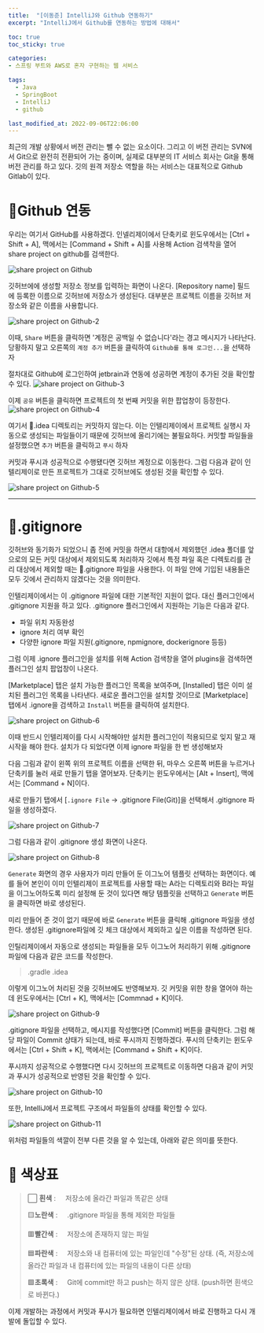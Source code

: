 ```yaml
---
title:  "[이동준] IntelliJ와 Github 연동하기"
excerpt: "IntelliJ에서 Github를 연동하는 방법에 대해서"

toc: true
toc_sticky: true

categories:
- 스프링 부트와 AWS로 혼자 구현하는 웹 서비스

tags:
  - Java
  - SpringBoot
  - IntelliJ
  - github

last_modified_at: 2022-09-06T22:06:00
---
```




최근의 개발 상황에서 버전 관리는 뺄 수 없는 요소이다. 그리고 이 버전 관리는 SVN에서 Git으로 완전히 전환되어 가는 중이며, 실제로 대부분의 IT 서비스 회사는 Git을 통해 버전 관리를 하고 있다.
깃의 원격 저장소 역할을 하는 서비스는 대표적으로 Github  Gitlab이 있다.

# 🚩Github 연동
우리는 여기서 GitHub를 사용하겠다. 인넬리제이에서 단축키로 윈도우에서는 [Ctrl + Shift + A], 맥에서는 [Command + Shift + A]를 사용해 Action 검색착을 열어 share project on github를 검색한다.

![share project on Github](https://velog.velcdn.com/images/ingyeomnote/post/3ec3c8d3-11c3-4097-ac5d-365157254c8c/image.png)

깃허브에에 생성할 저장소 정보를 입력하는 화면이 나온다. [Repository name] 필드에 등록한 이름으로 깃허브에 저장소가 생성된다. 대부분은 프로젝트 이름을 깃허브 저장소와 같은 이름을 사용합니다.

![share project on Github-2](https://velog.velcdn.com/images/ingyeomnote/post/2afd09d1-a7f2-46c2-8909-4d9e06756dff/image.png)

이때, `Share` 버튼을 클릭하면 '계정은 공백일 수 없습니다'라는 경고 메시지가 나타난다. 당황하지 말고 오른쪽의 `계정 추가` 버튼을 클릭하여 `Github를 통해 로그인...`을 선택하자

절차대로 Github에 로그인하여 jetbrain과 연동에 성공하면 계정이 추가된 것을 확인할 수 있다.
![share project on Github-3](https://velog.velcdn.com/images/ingyeomnote/post/1bbceb06-8d7e-4e11-9621-3bc09477b785/image.png)

이제 `공유` 버튼을 클릭하면 프로젝트의 첫 번째 커밋을 위한 팝업창이 등장한다.
![share project on Github-4](https://velog.velcdn.com/images/ingyeomnote/post/b1e124ee-956d-49c8-b68c-4f09150ef364/image.png)

여기서 📂.idea 디렉토리는 커밋하지 않는다. 이는 인텔리제이에서 프로젝트 실행시 자동으로 생성되는 파일들이기 때문에 깃허브에 올리기에는 불필요하다. 커밋할 파일들을 설정했으면 `추가` 버튼을 클릭하고 `푸시` 하자

커밋과 푸시과 성공적으로 수행됐다면 깃허브 계정으로 이동한다. 그럼 다음과 같이 인텔리제이로 만든 프로젝트가 그대로 깃허브에도 생성된 것을 확인할 수 있다.

![share project on Github-5](https://velog.velcdn.com/images/ingyeomnote/post/fc7d2373-3bec-46d7-a31b-9c86402b59d1/image.png)

---

# 🚩.gitignore

깃허브와 동기화가 되었으니 좀 전에 커밋을 하면서 대항에서 제외했던 .idea 폴더를 앞으로의 모든 커밋 대상에서 제외되도록 처리하자 깃에서 특정 파일 혹은 디렉토리를 관리 대상에서 제외할 때는 📝.gitignore 파일을 사용한다. 이 파일 안에 기입된 내용들은 모두 깃에서 관리하지 않겠다는 것을 의미한다.

인텔리제이에서는 이 .gitignore 파일에 대한 기본적인 지원이 없다. 대신 플러그인에서 .gitignore 지원을 하고 있다. .gitignore 플러그인에서 지원하는 기능은 다음과 같다.

- 파일 위치 자동완성
- ignore 처리 여부 확인
- 다양한 ignore 파일 지원(.gitignore, npmignore, dockerignore 등등)

그럼 이제 .ignore 플러그인을 설치를 위해 Action 검색창을 열어 plugins을 검색하면 플러그인 설치 팝업창이 나온다. 

[Marketplace] 탭은 설치 가능한 플러그인 목록을 보여주며, [Installed] 탭은 이미 설치된 플러그인 목록을 나타낸다. 새로운 플러그인을 설치할 것이므로 [Marketplace] 탭에서 .ignore을 검색하고 `Install` 버튼을 클릭하여 설치한다.

![share project on Github-6](https://velog.velcdn.com/images/ingyeomnote/post/64a5ea85-e09c-4d91-aa46-bd34eef0246b/image.png)

이때 반드시 인텔리제이를 다시 시작해야만 설치한 플러그인이 적용되므로 잊지 말고 재시작을 해야 한다. 설치가 다 되었다면 이제 ignore 파일을 한 번 생성해보자

다음 그림과 같이 왼쪽 위의 프로젝트 이름을 선택한 뒤, 마우스 오른쪽 버튼을 누르거나 단축키를 눌러 새로 만들기 탭을 열어보자. 단축키는 윈도우에서는 [Alt + Insert], 맥에서는 [Command + N]이다.

새로 만들기 탭에서 [`.ignore File` -> .gitignore File(Git)]을 선택해서 .gitignore 파일을 생성하겠다.

![share project on Github-7](https://velog.velcdn.com/images/ingyeomnote/post/d76b43a4-579b-41de-9089-abced8978cd6/image.png)

그럼 다음과 같이 .gitignore 생성 화면이 나온다.

![share project on Github-8](https://velog.velcdn.com/images/ingyeomnote/post/cf976667-040e-4f49-a743-064552d1792f/image.png)

`Generate` 화면의 경우 사용자가 미리 만들어 둔 이그노어 템플릿 선택하는 화면이다. 예를 들어 본인이 이미 인텔리제이 프로젝트를 사용할 때는 A라는 디렉토리와 B라는 파일을 이그노어하도록 미리 설정해 둔 것이 있다면 해당 템플릿을 선택하고 `Generate` 버튼을 클릭하면 바로 생성된다. 

미리 만들어 준 것이 없기 때문에 바로 `Generate` 버튼을 클릭해 .gitignore 파일을 생성한다. 생성된 .gitignore파일에 깃 체크 대상에서 제외하고 싶은 이름을 작성하면 된다. 

인틸리제이에서 자동으로 생성되는 파일들을 모두 이그노어 처리하기 위해 .gitignore파일에 다음과 같은 코드를 작성한다.

>.gradle
>.idea


이렇게 이그노어 처리된 것을 깃허브에도 반영해보자. 깃 커밋을 위한 창을 열어야 하는데 윈도우에서는 [Ctrl + K], 맥에서는 [Commnad + K]이다.

![share project on Github-9](https://velog.velcdn.com/images/ingyeomnote/post/d7ff6cb6-86d4-470c-bf7d-ae7d407a42c2/image.png)

.gitignore 파일을 선택하고, 메시지를 작성했다면 [Commit] 버튼을 클릭한다. 그럼 해당 파일이 Commit 상태가 되는데, 바로 푸시까지 진행하겠다. 푸시의 단축키는 윈도우에서는 [Ctrl + Shift + K], 맥에서는 [Command + Shift + K]이다. 

푸시까지 성공적으로 수행했다면 다시 깃허브의 프로젝트로 이동하면 다음과 같이 커밋과 푸시가 성공적으로 반영된 것을 확인할 수 있다.

![share project on Github-10](https://velog.velcdn.com/images/ingyeomnote/post/5d56d1d6-c5fd-4028-b136-a1c30a55ca7d/image.png)

또한, IntelliJ에서 프로젝트 구조에서 파일들의 상태를 확인할 수 있다.

![share project on Github-11](https://velog.velcdn.com/images/ingyeomnote/post/88bdecb5-32a9-43ea-a376-7d2e7791a8a6/image.png)


위처럼 파일들의 색깔이 전부 다른 것을 알 수 있는데, 아래와 같은 의미를 뜻한다.

# 🚦 색상표
>⬜ **흰색** : 
> &nbsp; &nbsp; 저장소에 올라간 파일과 똑같은 상태
> 
>🟨**노란색** : 
> &nbsp; &nbsp; .gitignore 파일을 통해 제외한 파일들
> 
>🟥**빨간색** : 
> &nbsp; &nbsp; 저장소에 존재하지 않는 파일
> 
>🟦**파란색** : 
> &nbsp; &nbsp; 저장소와 내 컴퓨터에 있는 파일인데 "수정"된 상태. (즉, 저장소에 올라간 파일과 내 컴퓨터에 있는 파일의 내용이 다른 상태)
> 
>🟩**초록색** : 
> &nbsp; &nbsp; Git에 commit만 하고 push는 하지 않은 상태. (push하면 흰색으로 바뀐다.) 

 이제 개발하는 과정에서 커밋과 푸시가 필요하면 인텔리제이에서 바로 진행하고 다시 개발에 돌입할 수 있다.
